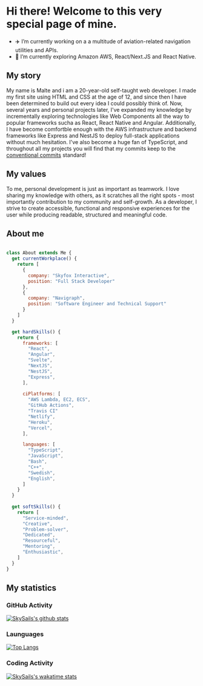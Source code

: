 # Hi there! Welcome to this very special page of mine.

- ✈️ I’m currently working on a a multitude of aviation-related navigation utilities and APIs.
- 🌱 I’m currently exploring Amazon AWS, React/Next.JS and React Native.

## My story
My name is Malte and i am a 20-year-old self-taught web developer. I made my first site using HTML and CSS at the age of 12, and since then I have been determined to build out every idea I could possibly think of. Now, several years and personal projects later, I've expanded my knowledge by incrementally exploring technologies like Web Components all the way to popular frameworks sucha as React, React Native and Angular. Additionally, I have become comfortble enough with the AWS infrastructure and backend frameworks like Express and NestJS to deploy full-stack applications without much hesitation. I've also become a huge fan of TypeScript, and throughout all my projects you will find that my commits keep to the [conventional commits](https://www.conventionalcommits.org/en/v1.0.0/) standard!

## My values
To me, personal development is just as important as teamwork. I love sharing my knowledge with others, as it scratches all the right spots - most importantly contribution to my community and self-growth. As a developer, I strive to create accessible, functional and responsive experiences for the user while producing readable, structured and meaningful code.


## About me

```javascript

class About extends Me {
  get currentWorkplace() {
    return [
      {
        company: "Skyfox Interactive",
        position: "Full Stack Developer"
      },
      {
        company: "Navigraph",
        position: "Software Engineer and Technical Support"
      }
    ]
  }

  get hardSkills() {
    return {
      frameworks: [
        "React",
        "Angular",
        "Svelte",
        "NextJS",
        "NestJS",
        "Express",
      ],
      
      ciPlatforms: [
        "AWS Lambda, EC2, ECS",
        "GitHub Actions",
        "Travis CI"
        "Netlify",
        "Heroku",
        "Vercel",
      ],

      languages: [
        "TypeScript",
        "JavaScript",
        "Bash",
        "C++",
        "Swedish",
        "English",
      ]
    }
  }
  
  get softSkills() {
    return [
      "Service-minded",
      "Creative",
      "Problem-solver",
      "Dedicated",
      "Resourceful",
      "Mentoring",
      "Enthusiastic",
    ]
  }
}
```

## My statistics

### GitHub Activity
[![SkySails's github stats](https://github-readme-stats.vercel.app/api?username=SkySails&count_private=true&show_icons=true)](https://github.com/anuraghazra/github-readme-stats)

### Launguages
[![Top Langs](https://github-readme-stats.vercel.app/api/top-langs/?username=SkySails&layout=compact)](https://github.com/anuraghazra/github-readme-stats)

### Coding Activity
[![SkySails's wakatime stats](https://github-readme-stats.vercel.app/api/wakatime?username=SkySails&v=2)](https://github.com/anuraghazra/github-readme-stats)
